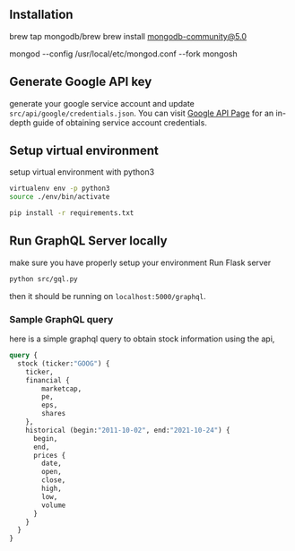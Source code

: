 ## Installation
brew tap mongodb/brew
brew install mongodb-community@5.0

mongod --config /usr/local/etc/mongod.conf --fork
mongosh

## Generate Google API key
generate your google service account and update ```src/api/google/credentials.json```. You can visit [Google API Page](https://cloud.google.com/docs/authentication/production) for an in-depth guide of obtaining service account credentials.

## Setup virtual environment
setup virtual environment with python3
``` bash
virtualenv env -p python3
source ./env/bin/activate

pip install -r requirements.txt
```

## Run GraphQL Server locally
make sure you have properly setup your environment
Run Flask server 

``` bash
python src/gql.py
```

then it should be running on ```localhost:5000/graphql```.

### Sample GraphQL query
here is a simple graphql query to obtain stock information using the api,

``` graphql
query {
  stock (ticker:"GOOG") {
    ticker,
    financial {
        marketcap,
        pe,
        eps,
        shares
    },
    historical (begin:"2011-10-02", end:"2021-10-24") {
      begin,
      end,
      prices {
      	date,
        open,
        close,
        high,
        low,
        volume
      }
    }
  }
}
```

